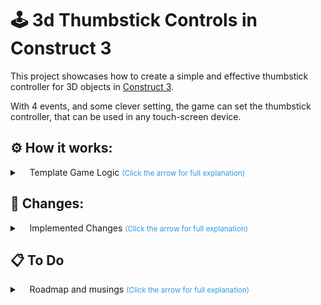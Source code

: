<a id="readme-top"></a>

# 🕹️ 3d Thumbstick Controls in Construct 3

This project showcases how to create a simple and effective thumbstick controller for 3D objects in [Construct 3](https://www.construct.net/en).

With 4 events, and some clever setting, the game can set the thumbstick controller, that can be used in any touch-screen device.

 ## ⚙️ How it works:
<details>
<summary>&nbsp;&nbsp;&nbsp;&nbsp;Template Game Logic <small style="color:#3199e1;">(Click the arrow for full explanation)</small></summary>

The entire system relies on the interaction of 2 different Construct objects:
- The sprite named **thumbstick01**
- The 8 instances of the sprite named **directionMarker**

The **thumbstick01** has the *"Drag and Drop"* behavior and can be moved on the screen by the player.

The 8 **directionMarker** sprites are set in a circle around **thumbstick01** at 45 degrees inclination difference. 

Each **directionMarker** has 2 *Instance Variables:* vx and vy. These variables have 3 possible values: -1, 0, and 1. Each combination indicates the movement in the x and y direction that every **directionMarker** represents.

When the player moves **thumbstick01**, C3 determines which **directionMarker** is closest and uses the vx and vy variables to calculate the correct movement direction for the 3D object **Player3D**:

In the third event, C3 takes the *Instance Variable* vx, multiplies it by the speedPlayer variable, and assigns the result to **Player3D**’s *8Direction* Vector X.
The same process is repeated with vy, producing the value for **Player3D**’s *8Direction* Vector Y.

Together, these two values define the movement direction of the **Player3D** object.

<p align="right">(<a href="#readme-top">back to top</a>)</p>
</details>

## 🔀 Changes:
<details>
<summary>&nbsp;&nbsp;&nbsp;&nbsp;Implemented Changes <small style="color:#3199e1;">(Click the arrow for full explanation)</small></summary>

- [x] The `Basic Version` folder includes two builds that focus exclusively on thumbstick functionality, with slopes and other refinements removed. These streamlined versions are designed for easier integration into other games

- [x] Moved all the html files to the `html export files` folder for easier project navigation

- [x] Basic thumbstick functionality

- [x] Added tiled background to highlight 3D object movement

- [x] Improved the rotation of the 3D object reflecting the thumbstick movement

- [x] Added solid objects. This is to showcase the basics of a possible 3D based game using the thumbstick

- [x] Added basic 3D slopes functionalities.
> The initial 3D slopes projects can be found at: https://github.com/hielo777/3DSlopes

- [x] Eliminated the older Player object out of the screen to make it less intrusive

- [x] Re created the exported game files

- [x] Adding basic camera support, allowing the player to change the distance of the camera to the Player3D object, and also to change the altitude of the camera

- [x] Adding a minimum distance and height for the camera controls to avoid weird angles and keep the game playable

- [x] Adding a maximum distance and height for the camera controls to avoid weird angles and keep the game playable. The maximums can be adjusted with the variables maxCameraDistance and maxCameraHeight.

- [x] Adding "diagonal camera controls" that allow to modify the height and distance of the camera at the same time. The logic for these diagonal controls is similar the one used to control the movement of the Player3D object, using a combination of the instance variables to modify the Y and Z attributes of the 3DCamera.

<p align="right">(<a href="#readme-top">back to top</a>)</p>

</details>

## 📋 To Do
<details>
<summary>&nbsp;&nbsp;&nbsp;&nbsp;Roadmap and musings <small style="color:#3199e1;">(Click the arrow for full explanation)</small></summary>

- [ ] Add second thumbstick functionality. Perhaps to control the camera to orbit the 3D object representing the main character.
>> This item is in progress. You can see the finished list above, and some camera control functionality has been added.

- [ ] Add comments to the .c3p document to clarify functionality

- [ ] Improve the slopes functionality to:
> Allow the player jump
> Allow the player go to multiple levels
> Better support for going up and down the slopes. Currently is quite basic and the player can get stuck in the wrong height after leaving a slope on the side

<p align="right">(<a href="#readme-top">back to top</a>)</p>
</details>